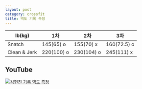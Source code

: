 ```yaml
---
layout: post
category: crossfit
title: 역도 기록 측정
---
```


| lb(kg)       | 1차         | 2차         | 3차          |
|--------------|------------|------------|-------------|
| Snatch       | 145(65) o  | 155(70) x  | 160(72.5) o |
| Clean & Jerk | 220(100) o | 230(104) o | 245(111) x  |

## YouTube
[![김현진 기록 역도 측정](https://img.youtube.com/vi/XCGW0VY03Wc/maxresdefault.jpg)](https://www.youtube.com/watch?v=XCGW0VY03Wc) 
